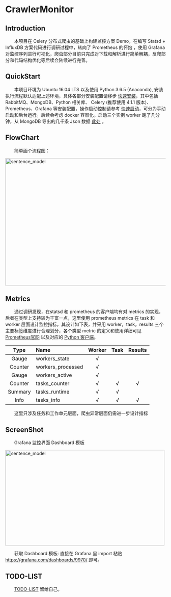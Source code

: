 # CrawlerMonitor

## Introduction
&emsp;&emsp;本项目在 Celery 分布式爬虫的基础上构建监控方案 Demo，在编写 Statsd + InfluxDB 方案代码进行调研过程中，转向了 Prometheus 的怀抱 ，使用 Grafana 对监控序列进行可视化，爬虫部分目前只完成对下载和解析进行简单解耦，反爬部分和代码结构优化等后续会陆续进行完善。

## QuickStart
&emsp;&emsp;本项目环境为 Ubuntu 16.04 LTS 以及使用 Python 3.6.5 (Anaconda), 安装执行流程默认适配上述环境，具体各部分安装配置请移步 [快速安装](https://github.com/adrianyoung/CrawlerMonitor/wiki/%E5%BF%AB%E9%80%9F%E5%AE%89%E8%A3%85)，其中包括 RabbitMQ、MongoDB、Python 相关库、 Celery (推荐使用 4.1.1 版本)、Prometheus、Grafana 等安装配置，操作启动控制请参考 [快速启动](https://github.com/adrianyoung/CrawlerMonitor/wiki/%E5%BF%AB%E9%80%9F%E5%90%AF%E5%8A%A8)，可分为手动启动和后台运行。后续会考虑 docker 容器化。启动三个实例 worker 跑了几分钟，从 MongoDB 导出的几千条 Json 数据 [此处](https://drive.google.com/file/d/1Vy71M9Jy7Mj4rFRCoj-PRvztsJbZOIJ8/view?usp=sharing) 。

## FlowChart  
&emsp;&emsp;简单画个流程图：  

<img src="https://drive.google.com/uc?export=view&id=1GO8Pdn77eM73cuiODSVpwIZ5T0gC0wFr" width = "650" height = "400" alt="sentence_model" align=center /> 

## Metrics
&emsp;&emsp;通过调研发现，在statsd 和 prometheus 的客户端均有对 metrics 的实现，后者在类型上支持较为丰富一点，这里使用 prometheus metrics 在 task 和 worker 层面设计监控指标，其设计如下表，并采用 worker，task，results 三个主要标签维度进行合理划分，各个类型 metric 的定义和使用详细可见 [Prometheus官网](https://prometheus.io/docs/concepts/metric_types/) 以及对应的 [Python 客户端](https://github.com/prometheus/client_python)。  


|Type|Name|Worker|Task|Results|
|:--:|:---|:----:|:--:|:-----:|
|Gauge|workers_state|√|||
|Counter|workers_processed|√|||
|Gauge|workers_active|√|||
|Counter|tasks_counter|√|√|√|
|Summary|tasks_runtime|√|√||
|Info|tasks_info|√|√|√|  
  
&emsp;&emsp;这里只涉及任务和工作单元层面，爬虫异常层面仍需进一步设计指标

## ScreenShot
&emsp;&emsp;Grafana 监控界面 Dashboard 模板  

<img src="https://drive.google.com/uc?export=view&id=18DeLCoc08Gws6hPjOfpCTTALIiS6QC2B" width = "500" height = "300" alt="sentence_model" align=center />  

&emsp;&emsp;获取 Dashboard 模板: 直接在 Grafana 里 import 粘贴 https://grafana.com/dashboards/9970/ 即可。


## TODO-LIST
&emsp;&emsp;[TODO-LIST](https://github.com/adrianyoung/CrawlerMonitor/wiki/TODO-LIST) 留给自己。
